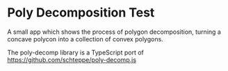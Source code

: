 # Poly Decomposition Test

A small app which shows the process of polygon decomposition, turning a concave polycon into a collection of convex polygons.

The poly-decomp library is a TypeScript port of https://github.com/schteppe/poly-decomp.js